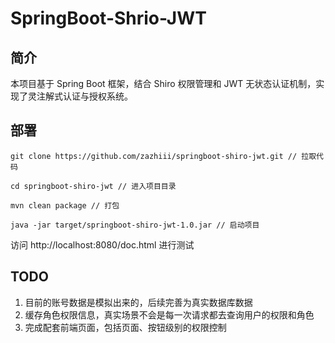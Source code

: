# SpringBoot-Shrio-JWT
## 简介
本项目基于 Spring Boot 框架，结合 Shiro 权限管理和 JWT 无状态认证机制，实现了灵注解式认证与授权系统。
## 部署
```shell
git clone https://github.com/zazhiii/springboot-shiro-jwt.git // 拉取代码

cd springboot-shiro-jwt // 进入项目目录

mvn clean package // 打包

java -jar target/springboot-shiro-jwt-1.0.jar // 启动项目
```
访问 http://localhost:8080/doc.html 进行测试
## TODO
1. 目前的账号数据是模拟出来的，后续完善为真实数据库数据
2. 缓存角色权限信息，真实场景不会是每一次请求都去查询用户的权限和角色
3. 完成配套前端页面，包括页面、按钮级别的权限控制
